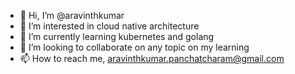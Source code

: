 - 👋 Hi, I’m @aravinthkumar
- 👀 I’m interested in cloud native architecture
- 🌱 I’m currently learning kubernetes and golang
- 💞️ I’m looking to collaborate on any topic on my learning
- 📫 How to reach me, aravinthkumar.panchatcharam@gmail.com

<!---
aravinthkumar/aravinthkumar is a ✨ special ✨ repository because its `README.md` (this file) appears on your GitHub profile.
You can click the Preview link to take a look at your changes.
--->
